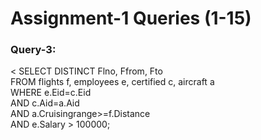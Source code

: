 # Assignment-1 Queries (1-15)

### Query-3:
<p><
SELECT DISTINCT Flno, Ffrom, Fto<br>
FROM flights f, employees e, certified c, aircraft a<br>
WHERE e.Eid=c.Eid<br> 
AND c.Aid=a.Aid<br>
AND a.Cruisingrange>=f.Distance<br> 
AND e.Salary > 100000;
</p>
